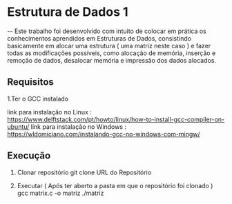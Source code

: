 # Estrutura de Dados 1 
--
Este trabalho foi desenvolvido com intuito de colocar em prática os conhecimentos aprendidos em Estruturas de Dados, consistindo basicamente em alocar uma estrutura ( uma matriz neste caso ) e fazer todas as modificações possíveis, como alocação de memória, inserção e remoção de dados, desalocar memória e impressão dos dados alocados.

Requisitos
--
1.Ter o GCC instalado

  link para instalação no Linux : https://www.delftstack.com/pt/howto/linux/how-to-install-gcc-compiler-on-ubuntu/
  link para instalação no Windows : https://wldomiciano.com/instalando-gcc-no-windows-com-mingw/

Execução
--
1. Clonar repositório
  git clone URL do Repositório
  
 2. Executar ( Após ter aberto a pasta em que o repositório foi clonado )
  gcc matrix.c -o matriz
  ./matriz
  
 
  
